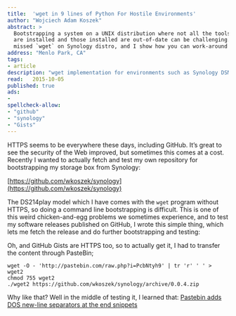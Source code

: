 ```yaml
---
title:	'wget in 9 lines of Python For Hostile Environments'
author: "Wojciech Adam Koszek"
abstract: >
  Bootstrapping a system on a UNIX distribution where not all the tools
  are installed and those installed are out-of-date can be challenging. I've
  missed `wget` on Synology distro, and I show how you can work-around it.
address: "Menlo Park, CA"
tags:
- article
description: "wget implementation for environments such as Synology DSM distribution, where wget doesn't have HTTPS support."
read:	2015-10-05
published: true
ads:
- 
spellcheck-allow:
- "github"
- "synology"
- "Gists"
---
```


HTTPS seems to be everywhere these days, including GitHub. It’s great to
see the security of the Web improved, but sometimes this comes at a
cost. Recently I wanted to actually fetch and test my own repository for
bootstrapping my storage box from Synology:

[https://github.com/wkoszek/synology](https://github.com/wkoszek/synology)

The DS214play model which I have comes with the `wget` program without
HTTPS, so doing a command line bootstrapping is difficult. This is one
of this weird chicken-and-egg problems we sometimes experience, and to
test my software releases published on GitHub, I wrote this simple
thing, which lets me fetch the release and do further bootstrapping and
testing:

<script src="https://gist.github.com/wkoszek/48b4ac725664d324c9d5.js"></script>

Oh, and GitHub Gists are HTTPS too, so to actually get it, I had to
transfer the content through PasteBin;

~~~shell
wget -O - 'http://pastebin.com/raw.php?i=PcbNtyh9' | tr 'r' ' ' > wget2
chmod 755 wget2
./wget2 https://github.com/wkoszek/synology/archive/0.0.4.zip
~~~

Why like that? Well in the middle of testing it, I learned that:
[Pastebin adds DOS new-line separators at the end snippets](http://www.koszek.com/blog/2015/10/05/pastebin-adds-dos-newline-on-snippet/)

